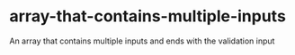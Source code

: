 # array-that-contains-multiple-inputs
An array that contains multiple inputs and ends with the validation input
